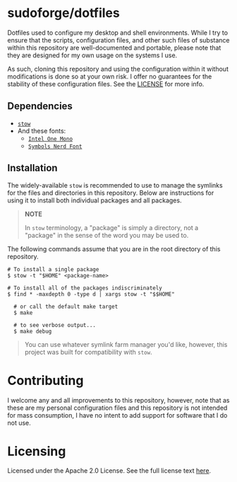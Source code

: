 # sudoforge/dotfiles

Dotfiles used to configure my desktop and shell environments. While I try to
ensure that the scripts, configuration files, and other such files of substance
within this repository are well-documented and portable, please note that they
are designed for my own usage on the systems I use.

As such, cloning this repository and using the configuration within it without
modifications is done so at your own risk. I offer no guarantees for the
stability of these configuration files. See the [LICENSE](LICENSE) for more
info.

## Dependencies

- [`stow`][stow]
- And these fonts:
  - [`Intel One Mono`][intel-one-mono]
  - [`Symbols Nerd Font`][symbols-nerd-font]

[stow]: https://www.gnu.org/software/stow/ "GNU Stow"
[intel-one-mono]: https://github.com/intel/intel-one-mono
[symbols-nerd-font]: https://github.com/ryanoasis/nerd-fonts

## Installation

The widely-available `stow` is recommended to use to manage the symlinks for the
files and directories in this repository. Below are instructions for using it to
install both individual packages and all packages.

> **NOTE**
>
> In `stow` terminology, a "package" is simply a directory, not a "package" in
> the sense of the word you may be used to.

The following commands assume that you are in the root directory of this
repository.

```
# To install a single package
$ stow -t "$HOME" <package-name>

# To install all of the packages indiscriminately
$ find * -maxdepth 0 -type d | xargs stow -t "$$HOME"

  # or call the default make target
  $ make

  # to see verbose output...
  $ make debug

```

> You can use whatever symlink farm manager you'd like, however, this project
> was built for compatibility with `stow`.

# Contributing

I welcome any and all improvements to this repository, however, note that as
these are my personal configuration files and this repository is not intended
for mass consumption, I have no intent to add support for software that I do not
use.

# Licensing

Licensed under the Apache 2.0 License. See the full license text
[here](LICENSE).
